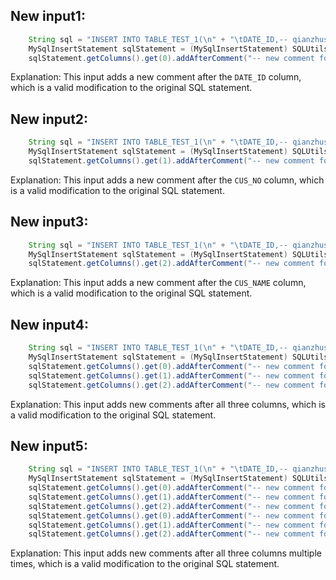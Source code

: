 ## New input1:
```java
    String sql = "INSERT INTO TABLE_TEST_1(\n" + "\tDATE_ID,-- qianzhushi\n" + "\tCUS_NO -- houzhushi\n,\n" + "\tCUS_NAME\n" + ")\n" + "SELECT A.DATE_ID,\n" + "\tA.CUS_NO,\n" + "\tA.CUS_NAME\n" + "FROM TABLE_TEST_2 \n" + "WHERE COL1='1';";
    MySqlInsertStatement sqlStatement = (MySqlInsertStatement) SQLUtils.parseSingleStatement(sql, DbType.mysql, true);
    sqlStatement.getColumns().get(0).addAfterComment("-- new comment for DATE_ID");
```
Explanation: This input adds a new comment after the `DATE_ID` column, which is a valid modification to the original SQL statement.

## New input2:
```java
    String sql = "INSERT INTO TABLE_TEST_1(\n" + "\tDATE_ID,-- qianzhushi\n" + "\tCUS_NO -- houzhushi\n,\n" + "\tCUS_NAME\n" + ")\n" + "SELECT A.DATE_ID,\n" + "\tA.CUS_NO,\n" + "\tA.CUS_NAME\n" + "FROM TABLE_TEST_2 \n" + "WHERE COL1='1';";
    MySqlInsertStatement sqlStatement = (MySqlInsertStatement) SQLUtils.parseSingleStatement(sql, DbType.mysql, true);
    sqlStatement.getColumns().get(1).addAfterComment("-- new comment for CUS_NO");
```
Explanation: This input adds a new comment after the `CUS_NO` column, which is a valid modification to the original SQL statement.

## New input3:
```java
    String sql = "INSERT INTO TABLE_TEST_1(\n" + "\tDATE_ID,-- qianzhushi\n" + "\tCUS_NO -- houzhushi\n,\n" + "\tCUS_NAME\n" + ")\n" + "SELECT A.DATE_ID,\n" + "\tA.CUS_NO,\n" + "\tA.CUS_NAME\n" + "FROM TABLE_TEST_2 \n" + "WHERE COL1='1';";
    MySqlInsertStatement sqlStatement = (MySqlInsertStatement) SQLUtils.parseSingleStatement(sql, DbType.mysql, true);
    sqlStatement.getColumns().get(2).addAfterComment("-- new comment for CUS_NAME");
```
Explanation: This input adds a new comment after the `CUS_NAME` column, which is a valid modification to the original SQL statement.

## New input4:
```java
    String sql = "INSERT INTO TABLE_TEST_1(\n" + "\tDATE_ID,-- qianzhushi\n" + "\tCUS_NO -- houzhushi\n,\n" + "\tCUS_NAME\n" + ")\n" + "SELECT A.DATE_ID,\n" + "\tA.CUS_NO,\n" + "\tA.CUS_NAME\n" + "FROM TABLE_TEST_2 \n" + "WHERE COL1='1';";
    MySqlInsertStatement sqlStatement = (MySqlInsertStatement) SQLUtils.parseSingleStatement(sql, DbType.mysql, true);
    sqlStatement.getColumns().get(0).addAfterComment("-- new comment for DATE_ID");
    sqlStatement.getColumns().get(1).addAfterComment("-- new comment for CUS_NO");
    sqlStatement.getColumns().get(2).addAfterComment("-- new comment for CUS_NAME");
```
Explanation: This input adds new comments after all three columns, which is a valid modification to the original SQL statement.

## New input5:
```java
    String sql = "INSERT INTO TABLE_TEST_1(\n" + "\tDATE_ID,-- qianzhushi\n" + "\tCUS_NO -- houzhushi\n,\n" + "\tCUS_NAME\n" + ")\n" + "SELECT A.DATE_ID,\n" + "\tA.CUS_NO,\n" + "\tA.CUS_NAME\n" + "FROM TABLE_TEST_2 \n" + "WHERE COL1='1';";
    MySqlInsertStatement sqlStatement = (MySqlInsertStatement) SQLUtils.parseSingleStatement(sql, DbType.mysql, true);
    sqlStatement.getColumns().get(0).addAfterComment("-- new comment for DATE_ID");
    sqlStatement.getColumns().get(1).addAfterComment("-- new comment for CUS_NO");
    sqlStatement.getColumns().get(2).addAfterComment("-- new comment for CUS_NAME");
    sqlStatement.getColumns().get(0).addAfterComment("-- new comment for DATE_ID again");
    sqlStatement.getColumns().get(1).addAfterComment("-- new comment for CUS_NO again");
    sqlStatement.getColumns().get(2).addAfterComment("-- new comment for CUS_NAME again");
```
Explanation: This input adds new comments after all three columns multiple times, which is a valid modification to the original SQL statement.
